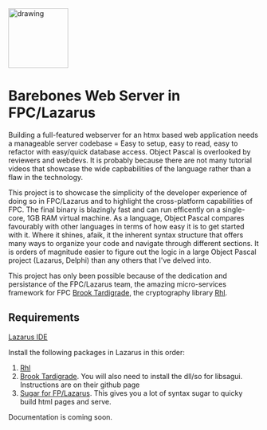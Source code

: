 
<img src="https://github.com/stanley643212/fpcwebapp/assets/33192595/5930b133-b41c-4948-9a6f-fd80f1655220" alt="drawing" width="120"/>

# Barebones Web Server in FPC/Lazarus
Building a full-featured webserver for an htmx based web application needs a manageable server codebase = Easy to setup, easy to read, easy to refactor with easy/quick database access. Object Pascal is overlooked by reviewers and webdevs. It is probably because there are not many tutorial videos that showcase the wide capbabilities of the language rather than a flaw in the technology.

This project is to showcase the simplicity of the developer experience of doing so in FPC/Lazarus and to highlight the cross-platform capabilities of FPC. The final binary is blazingly fast and can run efficently on a single-core, 1GB RAM virtual machine. As a language, Object Pascal compares favourably with other languages in terms of how easy it is to get started with it. Where it shines, afaik, it the inherent syntax structure that offers many ways to organize your code and navigate through different sections. It is orders of magnitude easier to figure out the logic in a large Object Pascal project (Lazarus, Delphi) than any others that I've delved into. 

This project has only been possible because of the dedication and persistance of the FPC/Lazarus team, the amazing micro-services framework for FPC [Brook Tardigrade](https://github.com/risoflora/brookframework), the cryptography library [Rhl](https://github.com/maciejkaczkowski/rhl).

## Requirements
[Lazarus IDE](https://www.lazarus-ide.org/)

Install the following packages in Lazarus in this order:
1. [Rhl](https://github.com/maciejkaczkowski/rhl)
2. [Brook Tardigrade](https://github.com/risoflora/brookframework). You will also need to install the dll/so for libsagui. Instructions are on their github page
3. [Sugar for FP/Lazarus](https://github.com/stanley643212/sugar). This gives you a lot of syntax sugar to quicky build html pages and serve.

 Documentation is coming soon. 
 

